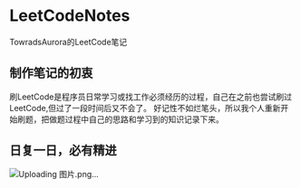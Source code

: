 # LeetCodeNotes
TowradsAurora的LeetCode笔记

## 制作笔记的初衷
刷LeetCode是程序员日常学习或找工作必须经历的过程，自己在之前也尝试刷过LeetCode,但过了一段时间后又不会了。
好记性不如烂笔头，所以我个人重新开始刷题，把做题过程中自己的思路和学习到的知识记录下来。
## 日复一日，必有精进
![Uploading 图片.png…]()
